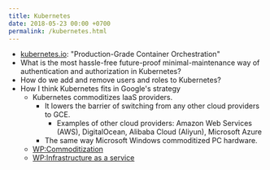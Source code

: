 ```yaml
---
title: Kubernetes
date: 2018-05-23 00:00 +0700
permalink: /kubernetes.html
---
```


- [kubernetes.io](https://kubernetes.io/): "Production-Grade Container Orchestration"
- What is the most hassle-free future-proof minimal-maintenance way of authentication and authorization in Kubernetes?
- How do we add and remove users and roles to Kubernetes?
- How I think Kubernetes fits in Google's strategy
    - Kubernetes commoditizes IaaS providers.
        - It lowers the barrier of switching from any other cloud providers to GCE.
            - Examples of other cloud providers:
            Amazon Web Services (AWS), DigitalOcean, Alibaba Cloud (Aliyun), Microsoft Azure
        - The same way Microsoft Windows commoditized PC hardware.
    - [WP:Commoditization](https://en.wikipedia.org/wiki/Commoditization)
    - [WP:Infrastructure as a service](https://en.wikipedia.org/wiki/Infrastructure_as_a_service)
